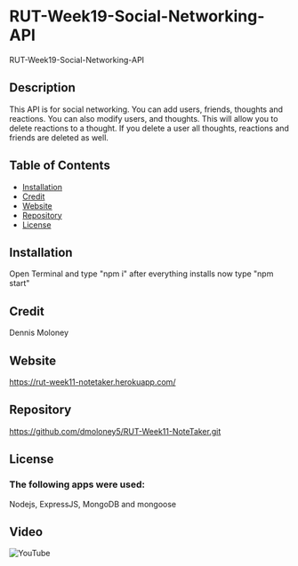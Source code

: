 # RUT-Week19-Social-Networking-API
RUT-Week19-Social-Networking-API
 ## Description
  This API is for social networking.  You can add users, friends, thoughts and reactions.  You can also modify users, and thoughts.  This will allow you to delete reactions to a thought.  If you delete a user all thoughts, reactions and friends are deleted as well.

  
  ## Table of Contents
  * [Installation](#installation)
  * [Credit](#credit)
  * [Website](#Website)
  * [Repository](#Repository)
  * [License](#License)
  
  ## Installation
  Open Terminal and type "npm i"  after everything installs now type "npm start"

  ## Credit
  Dennis Moloney

  ## Website
  https://rut-week11-notetaker.herokuapp.com/

  ## Repository
  https://github.com/dmoloney5/RUT-Week11-NoteTaker.git

  ## License
  ### The following apps were used: 
  Nodejs, ExpressJS, MongoDB and mongoose
  
  ## Video
  ![YouTube](https://youtu.be/2CqGSc8dH1Q)

  
